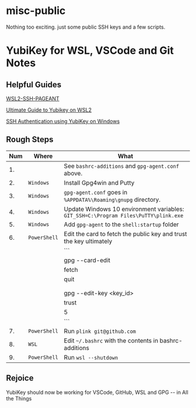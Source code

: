 # misc-public

Nothing too exciting.  just some public SSH keys and a few scripts.

# YubiKey for WSL, VSCode and Git Notes
## Helpful Guides
[WSL2-SSH-PAGEANT](https://github.com/BlackReloaded/wsl2-ssh-pageant)

[Ultimate Guide to Yubikey on WSL2](https://dev.to/dzerycz/the-ultimate-guide-to-yubikey-on-wsl2-part-1-5aed)

[SSH Authentication using YubiKey on Windows](https://developers.yubico.com/PGP/SSH_authentication/Windows.html)

## Rough Steps
| Num  | Where | What |
| ---- | --------- | ---------------------------------------------------------------------------------------|
| 1.   |             | See `bashrc-additions` and `gpg-agent.conf` above.                                   |
| 2.   | `Windows`   |    Install Gpg4win and Putty                                                         |
| 3.   | `Windows`   | `gpg-agent.conf` goes in `%APPDATA%\Roaming\gnupg` directory.                        |
| 4.   | `Windows`   | Update Windows 10 environment variables:  `GIT_SSH=C:\Program Files\PuTTY\plink.exe` |
| 5.   | `Windows`   | Add `gpg-agent` to the `shell:startup` folder                                        |
| 6.   | `PowerShell`| Edit the card to fetch the public key and trust the key ultimately                   |
|      |             |  ```                                                                                 |
|      |             |  gpg --card-edit                                                                     |
|      |             |  fetch                                                                               |
|      |             |  quit                                                                                |
|      |             |                                                                                      |
|      |             |                                                                                      |
|      |             |  gpg --edit-key <key_id>                                                             |
|      |             |  trust                                                                               |
|      |             |  5                                                                                   |
|      |             |  ```                                                                                 |
| 7.   | `PowerShell`| Run `plink git@github.com`                                                           | 
| 8.   | `WSL`       | Edit `~/.bashrc` with the contents in bashrc-additions                               |
| 9.   | `PowerShell`| Run `wsl --shutdown`                                                                 |

## Rejoice
YubiKey should now be working for VSCode, GitHub, WSL and GPG -- in All the Things